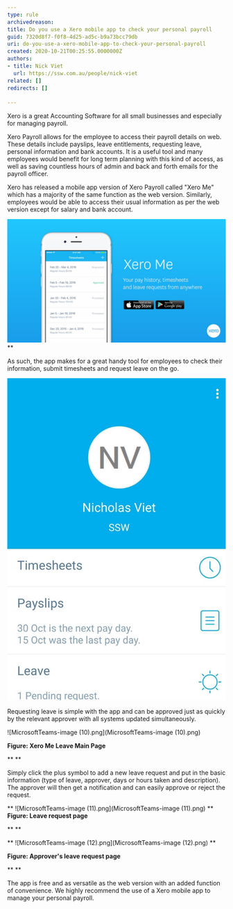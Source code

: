 ```yaml
---
type: rule
archivedreason: 
title: Do you use a Xero mobile app to check your personal payroll
guid: 7320d8f7-f0f8-4d25-ad5c-b9a73bcc79db
uri: do-you-use-a-xero-mobile-app-to-check-your-personal-payroll
created: 2020-10-21T00:25:55.0000000Z
authors:
- title: Nick Viet
  url: https://ssw.com.au/people/nick-viet
related: []
redirects: []

---
```


Xero is a great Accounting Software for all small businesses and especially for managing payroll. 




Xero Payroll allows for the employee to access their payroll details on web. These details include payslips, leave entitlements, requesting leave, personal information and bank accounts. It is a useful tool and many employees would benefit for long term planning with this kind of access, as well as saving countless hours of admin and back and forth emails for the payroll officer.




Xero has released a mobile app version of Xero Payroll called "Xero Me" which has a majority of the same function as the web version. Similarly, employees would be able to access their usual information as per the web version except for salary and bank account. 




![Xero Me app available on iOS and Android](578347254_1280x720.jpg)
** 


As such, the app makes for a great handy tool for employees to check their information, submit timesheets and request leave on the go. 



![Xero Me homepage - complete timesheets, request leave and check payslips on the go](abc.png)



Requesting leave is simple with the app and can be approved just as quickly by the relevant approver with all systems updated simultaneously. 






![MicrosoftTeams-image (10).png](MicrosoftTeams-image (10).png)


 **Figure: Xero Me Leave Main Page** 

 **
** 

Simply click the plus symbol to add a new leave request and put in the basic information (type of leave, approver, days or hours taken and description). The approver will then get a notification and can easily approve or reject the request.


  **
![MicrosoftTeams-image (11).png](MicrosoftTeams-image (11).png)
** **Figure: Leave request page** 


 **
** 

 **
![MicrosoftTeams-image (12).png](MicrosoftTeams-image (12).png)
** 

 **Figure: Approver's leave request page** 

 **
** 

The app is free and as versatile as the web version with an added function of convenience. We highly recommend the use of a Xero mobile app to manage your personal payroll. 
















<!--endintro-->
